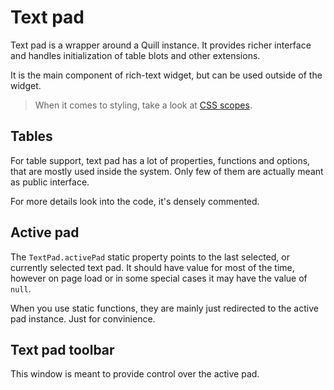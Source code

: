 Text pad
========

Text pad is a wrapper around a Quill instance. It provides richer
interface and handles initialization of table blots and other extensions.

It is the main component of rich-text widget, but can be used
outside of the widget.

> When it comes to styling, take a look at [CSS scopes](css-scopes.ms).


## Tables

For table support, text pad has a lot of properties, functions and options,
that are mostly used inside the system. Only few of them are actually
meant as public interface.

For more details look into the code, it's densely commented.


## Active pad

The `TextPad.activePad` static property points to the last selected,
or currently selected text pad. It should have value for most of the time,
however on page load or in some special cases it may have the value of `null`.

When you use static functions, they are mainly just redirected
to the active pad instance. Just for convinience.


## Text pad toolbar

This window is meant to provide control over the active pad.